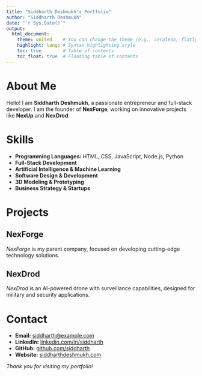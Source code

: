 ```yaml
---
title: "Siddharth Deshmukh's Portfolio"
author: "Siddharth Deshmukh"
date: "`r Sys.Date()`"
output: 
  html_document:
    theme: united    # You can change the theme (e.g., cerulean, flatly, etc.)
    highlight: tango # Syntax highlighting style
    toc: true        # Table of contents
    toc_float: true  # Floating table of contents
---
```


# About Me
Hello! I am **Siddharth Deshmukh**, a passionate entrepreneur and full-stack developer. I am the founder of **NexForge**, working on innovative projects like **NexUp** and **NexDrod**.

# Skills
- **Programming Languages:** HTML, CSS, JavaScript, Node.js, Python  
- **Full-Stack Development**  
- **Artificial Intelligence & Machine Learning**  
- **Software Design & Development**  
- **3D Modeling & Prototyping**  
- **Business Strategy & Startups**  

# Projects

## NexForge
*NexForge* is my parent company, focused on developing cutting-edge technology solutions.

## NexDrod
*NexDrod* is an AI-powered drone with surveillance capabilities, designed for military and security applications.

# Contact
- **Email:** [siddharth@example.com](mailto:siddharth@example.com)  
- **LinkedIn:** [linkedin.com/in/siddharth](https://linkedin.com/in/siddharth)  
- **GitHub:** [github.com/siddharth](https://github.com/siddharth)  
- **Website:** [siddharthdeshmukh.com](https://siddharthdeshmukh.com)  

*Thank you for visiting my portfolio!*
